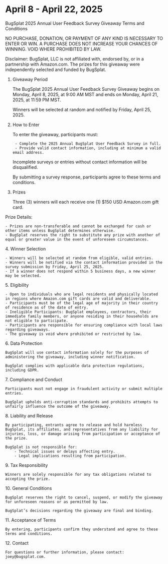 # April 8 - April 22,  2025

BugSplat 2025 Annual User Feedback Survey Giveaway Terms and Conditions

NO PURCHASE, DONATION, OR PAYMENT OF ANY KIND IS NECESSARY TO ENTER OR WIN. A PURCHASE DOES NOT INCREASE YOUR CHANCES OF WINNING. VOID WHERE PROHIBITED BY LAW.

Disclaimer: BugSplat, LLC is not affiliated with, endorsed by, or in a partnership with Amazon.com. The prizes for this giveaway were independently selected and funded by BugSplat.

1.  Giveaway Period

    The BugSplat 2025 Annual User Feedback Survey Giveaway begins on Monday, April 8, 2025, at 9:00 AM MST and ends on Monday, April 21, 2025, at 11:59 PM MST.

    Winners will be selected at random and notified by Friday, April 25, 2025.
2.  How to Enter

    To enter the giveaway, participants must:

    ```
     - Complete the 2025 Annual BugSplat User Feedback Survey in full.
     - Provide valid contact information, including at minimum a valid email address.
    ```

    Incomplete surveys or entries without contact information will be disqualified.

    By submitting a survey response, participants agree to these terms and conditions.
3.  Prizes

    Three (3) winners will each receive one (1) $150 USD Amazon.com gift card.

Prize Details:

```
- Prizes are non-transferable and cannot be exchanged for cash or other items unless BugSplat determines otherwise.
- BugSplat reserves the right to substitute any prize with another of equal or greater value in the event of unforeseen circumstances.
```

4\. Winner Selection

```
- Winners will be selected at random from eligible, valid entries.
- Winners will be notified via the contact information provided in the survey submission by Friday, April 25, 2025.
- If a winner does not respond within 5 business days, a new winner may be selected.
```

5\. Eligibility

```
- Open to individuals who are legal residents and physically located in regions where Amazon.com gift cards are valid and deliverable.
- Participants must be of the legal age of majority in their country of residence as of the date of entry.
- Ineligible Participants: BugSplat employees, contractors, their immediate family members, or anyone residing in their households are not eligible to participate.
- Participants are responsible for ensuring compliance with local laws regarding giveaways.
- The giveaway is void where prohibited or restricted by law.
```

6\. Data Protection

```
BugSplat will use contact information solely for the purposes of administering the giveaway, including winner notification.

BugSplat complies with applicable data protection regulations, including GDPR.
```

7\. Compliance and Conduct

```
Participants must not engage in fraudulent activity or submit multiple entries.

BugSplat upholds anti-corruption standards and prohibits attempts to unfairly influence the outcome of the giveaway.
```

8\. Liability and Release

```
By participating, entrants agree to release and hold harmless BugSplat, its affiliates, and representatives from any liability for injuries, loss, or damage arising from participation or acceptance of the prize.

BugSplat is not responsible for:
    - Technical issues or delays affecting entry.
    - Legal implications resulting from participation.
```

9\. Tax Responsibility

```
Winners are solely responsible for any tax obligations related to accepting the prize.
```

10\. General Conditions

```
BugSplat reserves the right to cancel, suspend, or modify the giveaway for unforeseen reasons or as permitted by law.

BugSplat’s decisions regarding the giveaway are final and binding.
```

11\. Acceptance of Terms

```
By entering, participants confirm they understand and agree to these terms and conditions.
```

12\. Contact

```
For questions or further information, please contact: joey@bugsplat.com.
```
